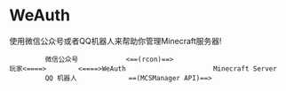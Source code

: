 # WeAuth
使用微信公众号或者QQ机器人来帮助你管理Minecraft服务器!
```command
         微信公众号            <==(rcon)==>
玩家<====>        <====>WeAuth                      Minecraft Server                             
         QQ 机器人             ==(MCSManager API)==>
```
